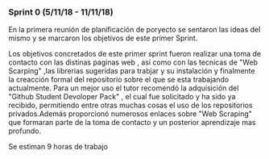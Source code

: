### Sprint 0 (5/11/18 - 11/11/18)

En la primera reunión de planificación de poryecto se sentaron las ideas del mismo y se marcaron los objetivos de este primer Sprint.

Los objetivos concretados de este primer sprint fueron realizar una toma de contacto con las distinas paginas web , así como con las tecnicas de "Web Scarping" ,las librerias sugeridas para trabjar y su instalación y finalmente la creacción formal del repositorio sobre el que se esta trabajando actualmente. Para un mejor uso el tutor recomendó la adquisición del "Github Student Devoloper Pack" , el cual fue solicitado y ha sido ya recibido, permitiendo entre otras muchas cosas el uso de los repositorios privados.Además proporcionó numerosos enlaces sobre "Web Scraping" que formaran parte de la toma de contacto y un posterior aprendizaje mas profundo.

Se estiman 9 horas de trabajo